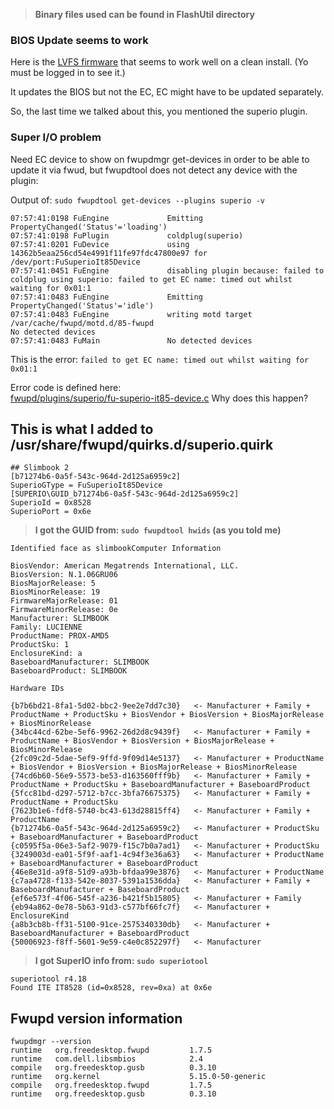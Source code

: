 > **Binary files used can be found in FlashUtil directory**

### BIOS Update seems to work
Here is the [LVFS firmware](https://fwupd.org/lvfs/firmware/13824) that seems to work well on a clean install. (Yo must be logged in to see it.)

It updates the BIOS but not the EC, EC might have to be updated separately.

So, the last time we talked about this, you mentioned the superio plugin.

### Super I/O problem

Need EC device to show on fwupdmgr get-devices in order to be able to update it via fwud, but fwupdtool does not detect any device with the plugin:

Output of:  `sudo fwupdtool get-devices --plugins superio -v`

```
07:57:41:0198 FuEngine             Emitting PropertyChanged('Status'='loading')
07:57:41:0198 FuPlugin             coldplug(superio)
07:57:41:0201 FuDevice             using 14362b5eaa256cd54e4991f11fe97fdc47800e97 for /dev/port:FuSuperioIt85Device
07:57:41:0451 FuEngine             disabling plugin because: failed to coldplug using superio: failed to get EC name: timed out whilst waiting for 0x01:1
07:57:41:0483 FuEngine             Emitting PropertyChanged('Status'='idle')
07:57:41:0483 FuEngine             writing motd target /var/cache/fwupd/motd.d/85-fwupd
No detected devices
07:57:41:0483 FuMain               No detected devices
```

This is the error: `failed to get EC name: timed out whilst waiting for 0x01:1`

Error code is defined here:  
[fwupd/plugins/superio/fu-superio-it85-device.c](https://github.com/fwupd/fwupd/blob/5fcfe7f0fc8cb836a93713cae34f5ba64af8ee69/plugins/superio/fu-superio-it85-device.c#L59)
Why does this happen?


## This is what I added to /usr/share/fwupd/quirks.d/superio.quirk
```
## Slimbook 2
[b71274b6-0a5f-543c-964d-2d125a6959c2]
SuperioGType = FuSuperioIt85Device
[SUPERIO\GUID_b71274b6-0a5f-543c-964d-2d125a6959c2]
SuperioId = 0x8528
SuperioPort = 0x6e
```

> **I got the GUID from: `sudo fwupdtool hwids` (as you told me)**
```
Identified face as slimbookComputer Information

BiosVendor: American Megatrends International, LLC.
BiosVersion: N.1.06GRU06
BiosMajorRelease: 5
BiosMinorRelease: 19
FirmwareMajorRelease: 01
FirmwareMinorRelease: 0e
Manufacturer: SLIMBOOK
Family: LUCIENNE
ProductName: PROX-AMD5
ProductSku: 1
EnclosureKind: a
BaseboardManufacturer: SLIMBOOK
BaseboardProduct: SLIMBOOK

Hardware IDs

{b7b6bd21-8fa1-5d02-bbc2-9ee2e7dd7c30}   <- Manufacturer + Family + ProductName + ProductSku + BiosVendor + BiosVersion + BiosMajorRelease + BiosMinorRelease
{34bc44cd-62be-5ef6-9962-26d2d8c9439f}   <- Manufacturer + Family + ProductName + BiosVendor + BiosVersion + BiosMajorRelease + BiosMinorRelease
{2fc09c2d-5dae-5ef9-9ffd-9f09d14e5137}   <- Manufacturer + ProductName + BiosVendor + BiosVersion + BiosMajorRelease + BiosMinorRelease
{74cd6b60-56e9-5573-be53-d163560fff9b}   <- Manufacturer + Family + ProductName + ProductSku + BaseboardManufacturer + BaseboardProduct
{5fcc81bd-d297-5712-b7cc-3bfa76675375}   <- Manufacturer + Family + ProductName + ProductSku
{7623b1e6-fdf8-5740-bc43-613d28815ff4}   <- Manufacturer + Family + ProductName
{b71274b6-0a5f-543c-964d-2d125a6959c2}   <- Manufacturer + ProductSku + BaseboardManufacturer + BaseboardProduct
{c0595f5a-06e3-5af2-9079-f15c7b0a7ad1}   <- Manufacturer + ProductSku
{3249003d-ea01-5f9f-aaf1-4c94f3e36a63}   <- Manufacturer + ProductName + BaseboardManufacturer + BaseboardProduct
{46e8e31d-a9f8-51d9-a93b-bfdaa99e3876}   <- Manufacturer + ProductName
{c7aa4728-f133-542e-8037-5391a1536dda}   <- Manufacturer + Family + BaseboardManufacturer + BaseboardProduct
{ef6e573f-4f06-545f-a236-b421f5b15805}   <- Manufacturer + Family
{eb94a862-0e78-5b63-91d3-c577bf66fc7f}   <- Manufacturer + EnclosureKind
{a8b3cb8b-ff31-5100-91ce-2575340330db}   <- Manufacturer + BaseboardManufacturer + BaseboardProduct
{50006923-f8ff-5601-9e59-c4e0c852297f}   <- Manufacturer
```
> **I got SuperIO info from: `sudo superiotool`**
```
superiotool r4.18
Found ITE IT8528 (id=0x8528, rev=0xa) at 0x6e
```

Fwupd version information
--------------
```shell
fwupdmgr --version
runtime   org.freedesktop.fwupd         1.7.5
runtime   com.dell.libsmbios            2.4
compile   org.freedesktop.gusb          0.3.10
runtime   org.kernel                    5.15.0-50-generic
compile   org.freedesktop.fwupd         1.7.5
runtime   org.freedesktop.gusb          0.3.10
```
